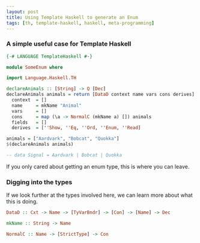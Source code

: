 ```yaml
---
layout: post
title: Using Template Haskell to generate an Enum
tags: [th, template-haskell, haskell, meta-programming]
---
```


### A simple useful case for Template Haskell

``` haskell
{-# LANGUAGE TemplateHaskell #-}

module SomeEnum where

import Language.Haskell.TH

declareAnimals :: [String] -> Q [Dec]
declareAnimals animals = return [DataD context name vars cons derives] where
  context  = []
  name     = mkName "Animal"
  vars     = []
  cons     = map (\a -> NormalC (mkName a) []) animals
  fields   = []
  derives  = [''Show, ''Eq, ''Ord, ''Enum, ''Read]
```

``` haskell
animals = ["Aardvark", "Bobcat", "Quokka"]
$(declareAnimals animals)

-- data Signal = Aardvark | Bobcat | Quokka
```

If you only cared about getting an enum type, this is where you can leave.

### Digging into the types

If we look further at the types involved here, we can learn more about what
this is doing.

``` haskell
DataD :: Cxt -> Name -> [TyVarBndr] -> [Con] -> [Name] -> Dec

mkName :: String -> Name

NormalC :: Name -> [StrictType] -> Con
```
